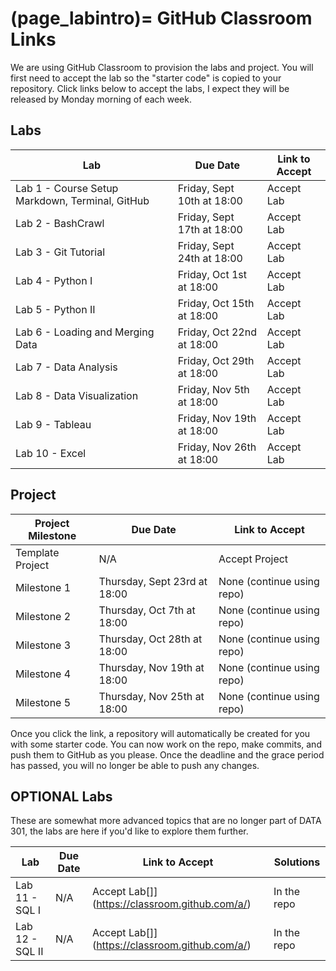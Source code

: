 (page_labintro)=
GitHub Classroom Links
=======================

<head>
	<base target="_blank">
</head>

We are using GitHub Classroom to provision the labs and project. 
You will first need to accept the lab so the "starter code" is copied to your repository.
Click links below to accept the labs, I expect they will be released by Monday morning of each week.

## Labs
| Lab                                             | Due Date                   | Link to Accept                                |
|-------------------------------------------------|----------------------------|-----------------------------------------------|
| Lab 1 - Course Setup Markdown, Terminal, GitHub | Friday, Sept 10th at 18:00 | Accept Lab[](https://classroom.github.com/a/e_jTvuMI) |
| Lab 2 - BashCrawl                               | Friday, Sept 17th at 18:00 | Accept Lab[](https://classroom.github.com/a/1TPS2K-i) |
| Lab 3 - Git Tutorial                            | Friday, Sept 24th at 18:00 | Accept Lab[](https://classroom.github.com/a/GbriOWrn) |
| Lab 4 - Python I                                | Friday, Oct 1st at 18:00   | Accept Lab[](https://classroom.github.com/a/frtdg-Dw) |
| Lab 5 - Python II                               | Friday, Oct 15th at 18:00  | Accept Lab[](https://classroom.github.com/a/YLCPvZWw) |
| Lab 6 - Loading and Merging Data                | Friday, Oct 22nd at 18:00  | Accept Lab[](https://classroom.github.com/a/EPwsZ0qF) |
| Lab 7 - Data Analysis                           | Friday, Oct 29th at 18:00  | Accept Lab[](https://classroom.github.com/a/16ksGqJ4) |
| Lab 8 - Data Visualization                      | Friday, Nov 5th at 18:00   | Accept Lab[](https://classroom.github.com/a/XGtNurl3) |
| Lab 9 - Tableau                                 | Friday, Nov 19th at 18:00  | Accept Lab[](https://classroom.github.com/a/FQiLf1me) |
| Lab 10 - Excel                                  | Friday, Nov 26th at 18:00  | Accept Lab[](https://classroom.github.com/a/tQIAYH2E) |

## Project

| Project Milestone | Due Date                     | Link to Accept                                    |
|-------------------|------------------------------|---------------------------------------------------|
| Template Project  | N/A                          | Accept Project[](https://classroom.github.com/g/PGWcWDsr) |
| Milestone 1       | Thursday, Sept 23rd at 18:00 | None (continue using repo)                        |
| Milestone 2       | Thursday, Oct 7th at 18:00   | None (continue using repo)                        |
| Milestone 3       | Thursday, Oct 28th at 18:00  | None (continue using repo)                        |
| Milestone 4       | Thursday, Nov 19th at 18:00  | None (continue using repo)                        |
| Milestone 5       | Thursday, Nov 25th at 18:00  | None (continue using repo)                        |

Once you click the link, a repository will automatically be created for you with some starter code.
You can now work on the repo, make commits, and push them to GitHub as you please. 
Once the deadline and the grace period has passed, you will no longer be able to push any changes.

## OPTIONAL Labs

These are somewhat more advanced topics that are no longer part of DATA 301, the labs are here if you'd like to explore them further.

| Lab             | Due Date | Link to Accept                                 | Solutions   |
|-----------------|----------|------------------------------------------------|-------------|
| Lab 11 - SQL I  | N/A      | Accept Lab[]](https://classroom.github.com/a/) | In the repo |
| Lab 12 - SQL II | N/A      | Accept Lab[]](https://classroom.github.com/a/) | In the repo |